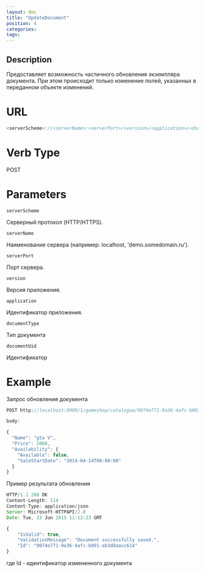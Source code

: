 ```yaml
---
layout: doc
title: "UpdateDocument"
position: 4 
categories: 
tags:
---
```


## Description
Предоставляет возможность частичного обновления экземпляра документа.
При этом происходит только изменение полей, указанных в переданном объекте изменений.

# URL
```js
<serverScheme>://<serverName>:<serverPort>/<version>/<application>/<documentType>/<documentUid>
```

# Verb Type

POST


# Parameters

`serverScheme`

Серверный протокол (HTTP/HTTPS).

`serverName`

Наименование сервера (например: localhost, 'demo.somedomain.ru').

`serverPort`

Порт сервера.

`version`

Версия приложения.

`application`

Идентификатор приложения.

`documentType`

Тип документа

`documentUid`

Идентификатор

# Example

Запрос обновления документа

```js
POST http://localhost:9900/1/gameshop/catalogue/9074e771-9a36-4afc-b091-ab3d8aacc614

body:

{
  "Name": "gta V",
  "Price": 2000,
  "Availability": {
    "Available": false,
    "SaleStartDate": "2014-04-14T00:00:00"
  }
}
```

Пример результата обновления

```js
HTTP/1.1 200 OK
Content-Length: 114
Content-Type: application/json
Server: Microsoft-HTTPAPI/2.0
Date: Tue, 23 Jun 2015 11:12:23 GMT

{
	"IsValid": true,
	"ValidationMessage": "Document successfully saved.",
	"Id": "9074e771-9a36-4afc-b091-ab3d8aacc614"
}
```
где Id - идентификатор измененного документа